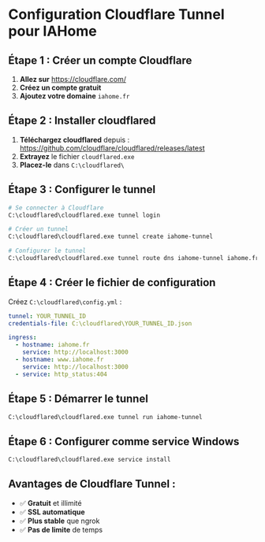 # Configuration Cloudflare Tunnel pour IAHome

## Étape 1 : Créer un compte Cloudflare

1. **Allez sur** https://cloudflare.com/
2. **Créez un compte gratuit**
3. **Ajoutez votre domaine** `iahome.fr`

## Étape 2 : Installer cloudflared

1. **Téléchargez cloudflared** depuis : https://github.com/cloudflare/cloudflared/releases/latest
2. **Extrayez** le fichier `cloudflared.exe`
3. **Placez-le** dans `C:\cloudflared\`

## Étape 3 : Configurer le tunnel

```bash
# Se connecter à Cloudflare
C:\cloudflared\cloudflared.exe tunnel login

# Créer un tunnel
C:\cloudflared\cloudflared.exe tunnel create iahome-tunnel

# Configurer le tunnel
C:\cloudflared\cloudflared.exe tunnel route dns iahome-tunnel iahome.fr
```

## Étape 4 : Créer le fichier de configuration

Créez `C:\cloudflared\config.yml` :
```yaml
tunnel: YOUR_TUNNEL_ID
credentials-file: C:\cloudflared\YOUR_TUNNEL_ID.json

ingress:
  - hostname: iahome.fr
    service: http://localhost:3000
  - hostname: www.iahome.fr
    service: http://localhost:3000
  - service: http_status:404
```

## Étape 5 : Démarrer le tunnel

```bash
C:\cloudflared\cloudflared.exe tunnel run iahome-tunnel
```

## Étape 6 : Configurer comme service Windows

```bash
C:\cloudflared\cloudflared.exe service install
```

## Avantages de Cloudflare Tunnel :
- ✅ **Gratuit** et illimité
- ✅ **SSL automatique**
- ✅ **Plus stable** que ngrok
- ✅ **Pas de limite** de temps
